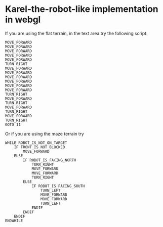 # Karel-the-robot-like implementation in webgl

If you are using the flat terrain, in the text area try the following script:

```
MOVE_FORWARD
MOVE_FORWARD
MOVE_FORWARD
MOVE_FORWARD
MOVE_FORWARD
TURN_RIGHT
MOVE_FORWARD
MOVE_FORWARD
MOVE_FORWARD
MOVE_FORWARD
MOVE_FORWARD
MOVE_FORWARD
TURN_RIGHT
MOVE_FORWARD
TURN_RIGHT
MOVE_FORWARD
TURN_RIGHT
MOVE_FORWARD
TURN_RIGHT
GOTO 11
```

Or if you are using the maze terrain try

```
WHILE ROBOT_IS_NOT_ON_TARGET
    IF FRONT_IS_NOT_BLOCKED
        MOVE_FORWARD
    ELSE
        IF ROBOT_IS_FACING_NORTH
            TURN_RIGHT
            MOVE_FORWARD
            MOVE_FORWARD
            TURN_RIGHT
        ELSE
            IF ROBOT_IS_FACING_SOUTH
                TURN_LEFT
                MOVE_FORWARD
                MOVE_FORWARD
                TURN_LEFT
            ENDIF
        ENDIF
    ENDIF
ENDWHILE
```
